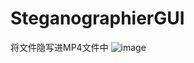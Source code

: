 # SteganographierGUI
将文件隐写进MP4文件中
![image](https://github.com/cenglin123/SteganographierGUI/assets/167851968/85e96acd-ba16-42d4-b436-6f612a49806d)
